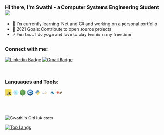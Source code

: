 
### Hi there, I'm Swathi - a Computer Systems Engineering Student <img src="https://media.giphy.com/media/hvRJCLFzcasrR4ia7z/giphy.gif" width="25px">

- 🌱 I’m currently learning .Net and C# and working on a personal portfolio 
- 🥅 2021 Goals: Contribute to open source projects
- ⚡ Fun fact: I do yoga and love to play tennis in my free time 

### Connect with me:
 [![Linkedin Badge](https://img.shields.io/badge/-swathishree-blue?style=flat-square&logo=Linkedin&logoColor=white&link=https://www.linkedin.com/in/swathishree/)](https://www.linkedin.com/in/swathi-shree/)
[![Gmail Badge](https://img.shields.io/badge/-sshr441@aucklanduni.ac.nz-c14438?style=flat-square&logo=Gmail&logoColor=white&link=mailto:sshr441@aucklanduni.ac.nz)](mailto:sshr441@aucklanduni.ac.nz)


<br />

### Languages and Tools:

<code><img height="20" src="https://raw.githubusercontent.com/github/explore/80688e429a7d4ef2fca1e82350fe8e3517d3494d/topics/javascript/javascript.png"></code>
<code><img height="20" src="https://raw.githubusercontent.com/github/explore/80688e429a7d4ef2fca1e82350fe8e3517d3494d/topics/react/react.png"></code>
<code><img height="20" src="https://raw.githubusercontent.com/github/explore/80688e429a7d4ef2fca1e82350fe8e3517d3494d/topics/nodejs/nodejs.png"></code>
<code><img height="20" src="https://raw.githubusercontent.com/github/explore/80688e429a7d4ef2fca1e82350fe8e3517d3494d/topics/cpp/cpp.png"></code>
<code><img height="20" src="https://raw.githubusercontent.com/github/explore/80688e429a7d4ef2fca1e82350fe8e3517d3494d/topics/python/python.png"></code>
<code><img height="20" src="https://raw.githubusercontent.com/github/explore/80688e429a7d4ef2fca1e82350fe8e3517d3494d/topics/mysql/mysql.png"></code>
<code><img height="20" src="https://raw.githubusercontent.com/github/explore/80688e429a7d4ef2fca1e82350fe8e3517d3494d/topics/azure/azure.png"></code>
<code><img height="20" src="https://raw.githubusercontent.com/github/explore/80688e429a7d4ef2fca1e82350fe8e3517d3494d/topics/git/git.png"></code>


<br />
<br />

![Swathi's GitHub stats](https://github-readme-stats.vercel.app/api?username=swathi-shree&count_private=true&theme=tokyonight)

[![Top Langs](https://github-readme-stats.vercel.app/api/top-langs/?username=swathi-shree&layout=compact&theme=tokyonight)](https://github.com/swathi-shree/github-readme-stats)
